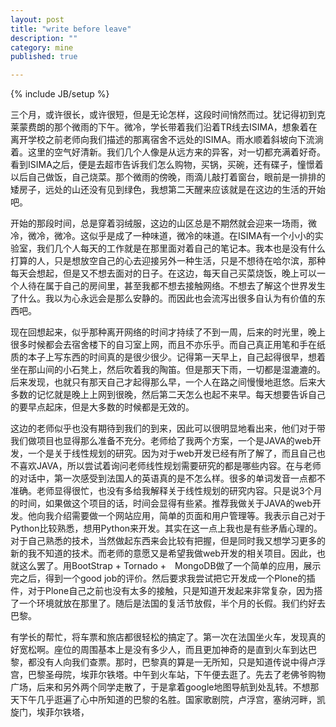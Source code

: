 ```yaml
---
layout: post
title: "write before leave"
description: ""
category: mine
published: true

---
```

{% include JB/setup %}

三个月，或许很长，或许很短，但是无论怎样，这段时间悄然而过。犹记得初到克莱蒙费朗的那个微雨的下午。微冷，学长带着我们沿着TR线去ISIMA，想象着在离开学校之前老师向我们描述的那离宿舍不远处的ISIMA。雨水顺着斜坡向下流淌着。这里的空气好清新。我们几个人像是从远方来的异客，对一切都充满着好奇。看到ISIMA之后，便是去超市告诉我们怎么购物，买锅，买碗，还有碟子，憧憬着以后自己做饭，自己烧菜。那个微雨的傍晚，雨滴儿敲打着窗台，眼前是一排排的矮房子，远处的山还没有见到绿色，我想第二天醒来应该就是在这边的生活的开始吧。

开始的那段时间，总是穿着羽绒服，这边的山区总是不期然就会迎来一场雨，微冷，微冷，微冷。这似乎是成了一种味道，微冷的味道。在ISIMA有一个小小的实验室，我们几个人每天的工作就是在那里面对着自己的笔记本。我本也是没有什么打算的人，只是想放空自己的心去迎接另外一种生活，只是不想待在哈尔滨，那种每天会想起，但是又不想去面对的日子。在这边，每天自己买菜烧饭，晚上可以一个人待在属于自己的房间里，甚至我都不想去接触网络。不想去了解这个世界发生了什么。我以为心永远会是那么安静的。而因此也会流泻出很多自认为有价值的东西吧。

现在回想起来，似乎那种离开网络的时间才持续了不到一周，后来的时光里，晚上很多时候都会去宿舍楼下的自习室上网，而且不亦乐乎。而自己真正用笔和手在纸质的本子上写东西的时间真的是很少很少。记得第一天早上，自己起得很早，想着坐在那山间的小石凳上，然后吹着我的陶笛。但是那天下雨，一切都是湿漉漉的。后来发现，也就只有那天自己才起得那么早，一个人在路之间慢慢地逛悠。后来大多数的记忆就是晚上上网到很晚，然后第二天怎么也起不来早。每天想要告诉自己的要早点起床，但是大多数的时候都是无效的。

这边的老师似乎也没有期待到我们的到来，因此可以很明显地看出来，他们对于带我们做项目也显得那么准备不充分。老师给了我两个方案，一个是JAVA的web开发，一个是关于线性规划的研究。因为对于web开发已经有所了解了，而且自己也不喜欢JAVA，所以尝试着询问老师线性规划需要研究的都是哪些内容。在与老师的对话中，第一次感受到法国人的英语真的是不怎么样。很多的单词发音一点都不准确。老师显得很忙，也没有多给我解释关于线性规划的研究内容。只是说3个月的时间，如果做这个项目的话，时间会显得有些紧。推荐我做关于JAVA的web开发。他向我介绍需要做一个网站应用，简单的页面和用户管理等。我表示自己对于Python比较熟悉，想用Python来开发。其实在这一点上我也是有些矛盾心理的。对于自己熟悉的技术，当然做起东西来会比较有把握，但是同时我又想学习更多的新的我不知道的技术。而老师的意愿又是希望我做web开发的相关项目。因此，也就这么罢了。用BootStrap + Tornado +　MongoDB做了一个简单的应用，展示完之后，得到一个good job的评价。然后要求我尝试把它开发成一个Plone的插件，对于Plone自己之前也没有太多的接触，只是知道开发起来非常复杂，因为搭了一个环境就放在那里了。随后是法国的复活节放假，半个月的长假。我们约好去巴黎。

有学长的帮忙，将车票和旅店都很轻松的搞定了。第一次在法国坐火车，发现真的好宽松啊。座位的周围基本上是没有多少人，而且更加神奇的是直到火车到达巴黎，都没有人向我们查票。那时，巴黎真的算是一无所知，只是知道传说中得卢浮宫，巴黎圣母院，埃菲尔铁塔。中午到火车站，下午便去逛了。先去了老佛爷购物广场，后来和另外两个同学走散了，于是拿着google地图导航到处乱转。不想那天下午几乎逛遍了心中所知道的巴黎的名胜。国家歌剧院，卢浮宫，塞纳河畔，凯旋门，埃菲尔铁塔，